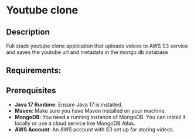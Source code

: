 # Youtube clone
## Description
Full stack youtube clone application that uploads videos to AWS S3 service and saves the youtube url and metadata in the mongo db database
## Requirements:
## Prerequisites
- **Java 17 Runtime**: Ensure Java 17 is installed.
- **Maven**: Make sure you have Maven installed on your machine.
- **MongoDB**: You need a running instance of MongoDB. You can install it locally or use a cloud service like MongoDB Atlas.
- **AWS Account**: An AWS account with S3 set up for storing videos.
